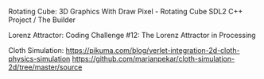 Rotating Cube: 3D Graphics With Draw Pixel - Rotating Cube SDL2 C++ Project / The Builder

Lorenz Attractor: Coding Challenge #12: The Lorenz Attractor in Processing

Cloth Simulation:
    https://pikuma.com/blog/verlet-integration-2d-cloth-physics-simulation
    https://github.com/marianpekar/cloth-simulation-2d/tree/master/source

